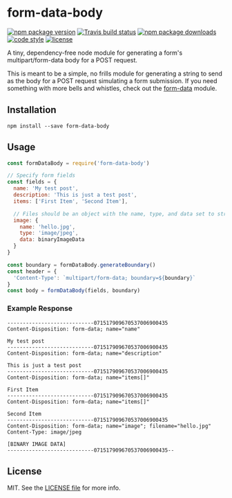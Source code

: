 # form-data-body

[![npm package version](https://img.shields.io/npm/v/form-data-body.svg?style=flat-square)](https://www.npmjs.com/package/form-data-body)
[![Travis build status](https://img.shields.io/travis/com/kodie/form-data-body.svg?style=flat-square)](https://travis-ci.com/kodie/form-data-body)
[![npm package downloads](https://img.shields.io/npm/dt/form-data-body.svg?style=flat-square)](https://www.npmjs.com/package/form-data-body)
[![code style](https://img.shields.io/badge/code_style-standard-yellow.svg?style=flat-square)](https://github.com/standard/standard)
[![license](https://img.shields.io/github/license/kodie/form-data-body.svg?style=flat-square)](license.md)

A tiny, dependency-free node module for generating a form's multipart/form-data body for a POST request.

This is meant to be a simple, no frills module for generating a string to send as the body for a POST request simulating a form submission. If you need something with more bells and whistles, check out the [form-data](https://github.com/form-data/form-data) module.

## Installation

```shell
npm install --save form-data-body
```

## Usage

```js
const formDataBody = require('form-data-body')

// Specify form fields
const fields = {
  name: 'My test post',
  description: 'This is just a test post',
  items: ['First Item', 'Second Item'],

  // Files should be an object with the name, type, and data set to strings
  image: {
    name: 'hello.jpg',
    type: 'image/jpeg',
    data: binaryImageData
  }
}

const boundary = formDataBody.generateBoundary()
const header = {
  'Content-Type': `multipart/form-data; boundary=${boundary}`
}
const body = formDataBody(fields, boundary)
```

### Example Response

```
----------------------------071517909670537006900435
Content-Disposition: form-data; name="name"

My test post
----------------------------071517909670537006900435
Content-Disposition: form-data; name="description"

This is just a test post
----------------------------071517909670537006900435
Content-Disposition: form-data; name="items[]"

First Item
----------------------------071517909670537006900435
Content-Disposition: form-data; name="items[]"

Second Item
----------------------------071517909670537006900435
Content-Disposition: form-data; name="image"; filename="hello.jpg"
Content-Type: image/jpeg

[BINARY IMAGE DATA]
----------------------------071517909670537006900435--
```

## License
MIT. See the [LICENSE file](LICENSE.md) for more info.
